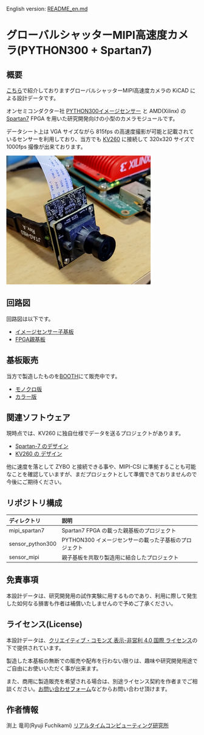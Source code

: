 English version: [README_en.md](README_en.md)

# グローバルシャッターMIPI高速度カメラ(PYTHON300 + Spartan7)

## 概要

[こちら](https://rtc-lab.com/products/rtcl-cam-p3s7-mipi/)で紹介しておりますグローバルシャッターMIPI高速度カメラの KiCAD による設計データです。

オンセミコンダクター社 [PYTHON300イメージセンサー](https://www.onsemi.jp/products/sensors/image-sensors/python300) と AMD(Xilinx) の [Spartan7](https://www.amd.com/ja/products/adaptive-socs-and-fpgas/fpga/spartan-7.html) FPGA を用いた研究開発向けの小型のカメラモジュールです。

データシート上は VGA サイズながら 815fps の高速度撮影が可能と記載されているセンサーを利用しており、当方でも [KV260](https://www.amd.com/ja/products/system-on-modules/kria/k26/kv260-vision-starter-kit.html) に接続して 320x320 サイズで 1000fps 撮像が出来ております。


![カメラ外観写真](docs/images/camera_photo.png)

## 回路図

回路図は以下です。

- [イメージセンサー子基板](sensor_python300/sensor_python300.pdf)
- [FPGA親基板](mipi_spartan7/mipi_spartan7.pdf)


## 基板販売

当方で製造したものを[BOOTH](https://rtc-lab.booth.pm/)にて販売中です。

- [モノクロ版](https://rtc-lab.booth.pm/items/7427869)
- [カラー版](https://rtc-lab.booth.pm/items/7428802)


## 関連ソフトウェア

現時点では、KV260 に独自仕様でデータを送るプロジェクトがあります。

- [Spartan-7 のデザイン](https://github.com/ryuz/jelly/tree/master/projects/rtcl_p3s7/rtcl_p3s7_hs)
- [KV260 の デザイン](https://github.com/ryuz/jelly/tree/master/projects/kv260/kv260_rtcl_p3s7_hs)

他に速度を落として ZYBO と接続できる事や、MIPI-CSI に準拠することも可能なことを確認していますが、まだプロジェクトとして準備できておりませんので今後にご期待ください。


## リポジトリ構成

| ディレクトリ |  説明                                            |
|:------------|:------------------------------------------------|
| mipi_spartan7    | Spartan7 FPGA の載った親基板のプロジェクト |
| sensor_python300 | PYTHON300 イメージセンサーの載った子基板のプロジェクト |
| sensor_mipi      | 親子基板を共取り製造用に結合したプロジェクト |


## 免責事項

本設計データは、研究開発用の試作実験に用するものであり、利用に際して発生した如何なる損害も作者は補償いたしませんので予めご了承ください。

## ライセンス(License)

本設計データは、[クリエイティブ・コモンズ 表示-非営利 4.0 国際 ライセンス](https://creativecommons.org/licenses/by-nc/4.0/deed.ja)の下で提供されています。

製造した本基板の無断での販売や配布を行わない限りは、趣味や研究開発用途でご自由にお使いいただく事が出来ます。

また、商用に製造販売を希望される場合は、別途ライセンス契約を作者までご相談ください。[お問い合わせフォーム](https://rtc-lab.com/contact/)などからお問い合わせ頂けます。


## 作者情報

渕上 竜司(Ryuji Fuchikami)
[リアルタイムコンピューティング研究所](https://rtc-lab.com/)
